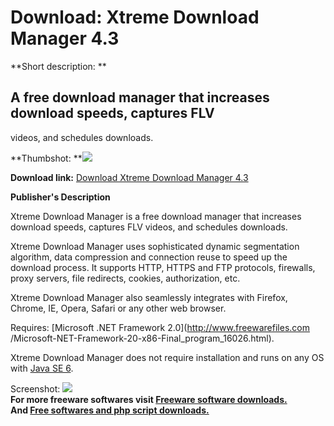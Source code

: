 # Download: Xtreme Download Manager 4.3

**Short description: **

## A free download manager that increases download speeds, captures FLV
videos, and schedules downloads.

  
**Thumbshot: **![](http://www.freewarefiles.com/screenshot/xtremedlmngr_md.jpg)   
  
**Download link:** [Download Xtreme Download Manager 4.3](http://freesoftwares.boysofts.com/Xtreme-Download-Manager_program_84908.html)  
  

**Publisher's Description**  
  

Xtreme Download Manager is a free download manager that increases download
speeds, captures FLV videos, and schedules downloads.

Xtreme Download Manager uses sophisticated dynamic segmentation algorithm,
data compression and connection reuse to speed up the download process. It
supports HTTP, HTTPS and FTP protocols, firewalls, proxy servers, file
redirects, cookies, authorization, etc.

Xtreme Download Manager also seamlessly integrates with Firefox, Chrome, IE,
Opera, Safari or any other web browser.

Requires: [Microsoft .NET Framework 2.0](http://www.freewarefiles.com
/Microsoft-NET-Framework-20-x86-Final_program_16026.html).

Xtreme Download Manager does not require installation and runs on any OS with
[Java SE 6](http://www.java.com).

  
  
Screenshot: ![](http://www.freewarefiles.com/screenshot/xtremedlmngr.jpg)  
**For more freeware softwares visit [Freeware software downloads.](http://freesoftwares.boysofts.com/)**   
**And [Free softwares and php script downloads.](http://www.boysofts.com/)**

